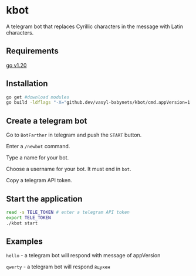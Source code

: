 # kbot 

A telegram bot that replaces Cyrillic characters in the message with Latin characters.

## Requirements

[go v1.20](https://go.dev/doc/install)

## Installation

```bash
go get #download modules
go build -ldflags "-X="github.dev/vasyl-babynets/kbot/cmd.appVersion=1.06 #buid app
```

## Create a telegram bot

Go to `BotFarther` in telegram and push the `START` button.

Enter a `/newbot` command.

Type a name for your bot.

Choose a username for your bot. It must end in `bot`.

Copy a telegram API token.

## Start the application

```bash
read -s TELE_TOKEN # enter a telegram API token
export TELE_TOKEN
./kbot start
```
## Examples

`hello` - a telegram bot will respond with message of appVersion

`qwerty` - a telegram bot will respond `йцукен`
